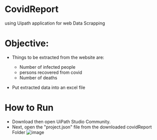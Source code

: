 # CovidReport
 using Uipath application for web Data Scrapping

# Objective:
* Things to be extracted from the website are:
  * Number of infected people
  * persons recovered from covid
  * Number of deaths


* Put extracted data into an excel file


# How to Run
* Download then open UiPath Studio Community.
* Next, open the "project.json" file from the downloaded covidReport Folder
![image](https://user-images.githubusercontent.com/76446914/185750407-d3e2adfb-2ba3-4d3a-aca8-ca724176fa45.png)
